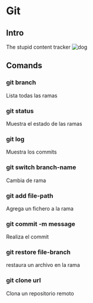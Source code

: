# Git

## Intro

The stupid content tracker
![dog](https://media4.giphy.com/media/v1.Y2lkPTc5MGI3NjExYTM3cnpwdHljeDZvZzZlZGxvd3NsM21peG43MjF4bDRsMjZqaWtvbSZlcD12MV9pbnRlcm5hbF9naWZfYnlfaWQmY3Q9Zw/KEh5kliRTSVJm/giphy.gif)

## Comands

### git branch

Lista todas las ramas

### git status

Muestra el estado de las ramas

### git log

Muestra los commits

### git switch branch-name

Cambia de rama

### git add file-path

Agrega un fichero a la rama

### git commit -m message

Realiza el commit

### git restore file-branch

restaura un archivo en la rama

### git clone url

Clona un repositorio remoto
